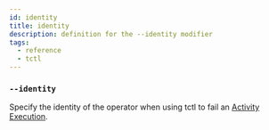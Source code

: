 ```yaml
---
id: identity
title: identity
description: definition for the --identity modifier
tags:
  - reference
  - tctl
---
```


### `--identity`

Specify the identity of the operator when using tctl to fail an [Activity Execution](/concepts/what-is-an-activity-execution).
